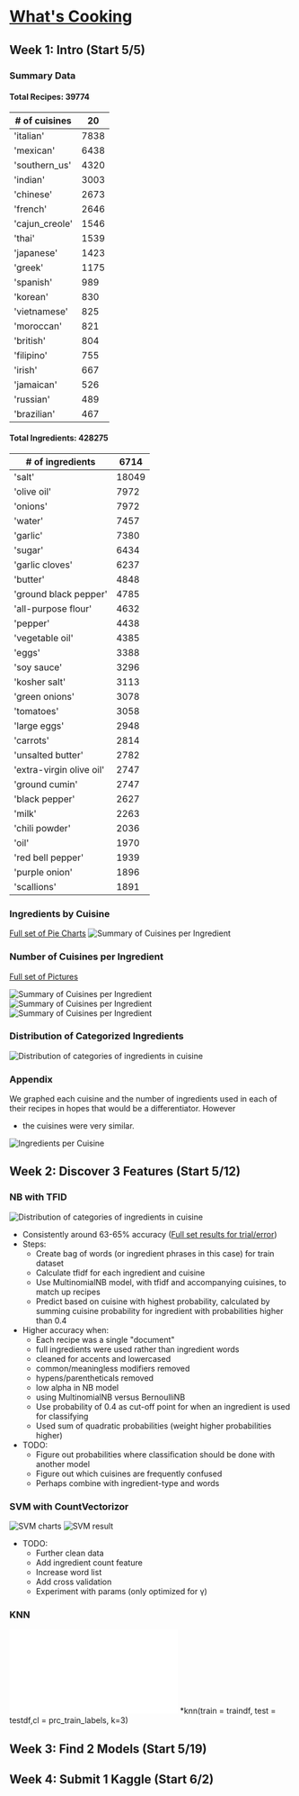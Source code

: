 # [What's Cooking](https://www.kaggle.com/c/whats-cooking)

## **Week 1**: Intro (Start 5/5)
### Summary Data

#### Total Recipes: 39774

|	# of cuisines	|	20	|
|---		|---		|
|	'italian'	|	7838	|
|	'mexican'	|	6438	|
|	'southern_us'	|	4320	|
|	'indian'	|	3003	|
|	'chinese'	|	2673	|
|	'french'	|	2646	|
|	'cajun_creole'	|	1546	|
|	'thai'	|	1539	|
|	'japanese'	|	1423	|
|	'greek'	|	1175	|
|	'spanish'	|	989	|
|	'korean'	|	830	|
|	'vietnamese'	|	825	|
|	'moroccan'	|	821	|
|	'british'	|	804	|
|	'filipino'	|	755	|
|	'irish'	|	667	|
|	'jamaican'	|	526	|
|	'russian'	|	489	|
|	'brazilian'	|	467	|

#### Total Ingredients: 428275

|	# of ingredients	|	6714	|
|---		|---	 	|
|	'salt'	|	 18049	|
|	'olive oil'	|	 7972	|
|	'onions'	|	 7972	|
|	'water'	|	 7457	|
|	'garlic'	|	 7380	|
|	'sugar'	|	 6434	|
|	'garlic cloves'	|	 6237	|
|	'butter'	|	 4848	|
|	'ground black pepper'	|	 4785	|
|	'all-purpose flour'	|	 4632	|
|	'pepper'	|	 4438	|
|	'vegetable oil'	|	 4385	|
|	'eggs'	|	 3388	|
|	'soy sauce'	|	 3296	|
|	'kosher salt'	|	 3113	|
|	'green onions'	|	 3078	|
|	'tomatoes'	|	 3058	|
|	'large eggs'	|	 2948	|
|	'carrots'	|	 2814	|
|	'unsalted butter'	|	 2782	|
|	'extra-virgin olive oil'	|	 2747	|
|	'ground cumin'	|	 2747	|
|	'black pepper'	|	 2627	|
|	'milk'	|	 2263	|
|	'chili powder'	|	 2036	|
|	'oil'	|	 1970	|
|	'red bell pepper'	|	 1939	|
|	'purple onion'	|	 1896	|
|	'scallions'	|	1891	|

### Ingredients by Cuisine
[Full set of Pie Charts](piecharts.html)
![Summary of Cuisines per Ingredient](piecharts_greek.png)

### Number of Cuisines per Ingredient
[Full set of Pictures](sherry/SummaryPics)

![Summary of Cuisines per Ingredient](sherry/SummaryPics/KaggleDashboard.png)
![Summary of Cuisines per Ingredient](sherry/SummaryPics/KaggleDashboard01.png)
![Summary of Cuisines per Ingredient](sherry/SummaryPics/KaggleDashboard02.png)

### Distribution of Categorized Ingredients
![Distribution of categories of ingredients in cuisine](Judy/ingredients_clean.png)

### Appendix
We graphed each cuisine and the number of ingredients used in each of their recipes in hopes that would be a differentiator. However
* the cuisines were very similar.

![Ingredients per Cuisine](sherry/ingredients_per_cuisine.png)

## **Week 2**: Discover 3 Features (Start 5/12)
### NB with TFID
![Distribution of categories of ingredients in cuisine](homework/wk2.png)
* Consistently around 63-65% accuracy ([Full set results for trial/error](sherry/data/results.csv))
* Steps:
    * Create bag of words (or ingredient phrases in this case) for train dataset
    * Calculate tfidf for each ingredient and cuisine
    * Use MultinomialNB model, with tfidf and accompanying cuisines, to match up recipes
    * Predict based on cuisine with highest probability, calculated by summing cuisine probability for ingredient with probabilities higher than 0.4
* Higher accuracy when:
    * Each recipe was a single "document"
    * full ingredients were used rather than ingredient words
    * cleaned for accents and lowercased
    * common/meaningless modifiers removed
    * hypens/parentheticals removed
    * low alpha in NB model
    * using MultinomialNB versus BernoulliNB
    * Use probability of 0.4 as cut-off point for when an ingredient is used for classifying
    * Used sum of quadratic probabilities (weight higher probabilities higher)
* TODO:
    * Figure out probabilities where classification should be done with another model
    * Figure out which cuisines are frequently confused
    * Perhaps combine with ingredient-type and words
### SVM with CountVectorizor
![SVM charts](homework/wk2_svm.png)
![SVM result](homework/wk2_svmMetrics.png)
* TODO:
    * Further clean data
    * Add ingredient count feature
    * Increase word list
    * Add cross validation
    * Experiment with params (only optimized for γ)
### KNN 
![knn result](knn_result.txt)
*knn(train = traindf, test = testdf,cl = prc_train_labels, k=3)


## **Week 3**: Find 2 Models (Start 5/19)


## **Week 4**: Submit 1 Kaggle (Start 6/2)
